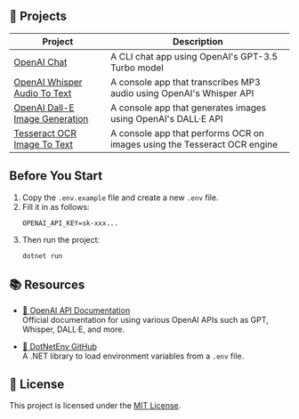 ## 📂 Projects

| Project         | Description                                      |
|----------------|--------------------------------------------------|
| [OpenAI Chat](./OpenAIChat) | A CLI chat app using OpenAI's GPT-3.5 Turbo model |
| [OpenAI Whisper Audio To Text](./OpenAIWhisperAudioToText) | A console app that transcribes MP3 audio using OpenAI's Whisper API |
| [OpenAI Dall-E Image Generation](./OpenAIDallEImageGeneration) | A console app that generates images using OpenAI's DALL·E API |
| [Tesseract OCR Image To Text](./TesseractOCRImageToText)    | A console app that performs OCR on images using the Tesseract OCR engine |
## Before You Start

1. Copy the `.env.example` file and create a new `.env` file.
2. Fill it in as follows:
    ```env
    OPENAI_API_KEY=sk-xxx...
    ```
3. Then run the project:
    ```bash
    dotnet run
    ```
## 📚 Resources

- [🔗 OpenAI API Documentation](https://platform.openai.com/docs)  
  Official documentation for using various OpenAI APIs such as GPT, Whisper, DALL·E, and more.

- [🔗 DotNetEnv GitHub](https://github.com/tonerdo/dotnet-env)  
  A .NET library to load environment variables from a `.env` file.

## 📄 License

This project is licensed under the [MIT License](./LICENSE).
